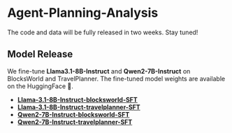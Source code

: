 # Agent-Planning-Analysis

The code and data will be fully released in two weeks. Stay tuned!



## Model Release

We fine-tune **Llama3.1-8B-Instruct** and **Qwen2-7B-Instruct** on BlocksWorld and TravelPlanner. The fine-tuned model weights are available on the HuggingFace 🤗.

- **[Llama-3.1-8B-Instruct-blocksworld-SFT](https://huggingface.co/hsaest/Llama-3.1-8B-Instruct-blocksworld-SFT)**
- **[Llama-3.1-8B-Instruct-travelplanner-SFT](https://huggingface.co/hsaest/Llama-3.1-8B-Instruct-travelplanner-SFT)**
- **[Qwen2-7B-Instruct-blocksworld-SFT]([Qwen2-7B-Instruct-blocksworld-SFT](https://huggingface.co/hsaest/Qwen2-7B-Instruct-blocksworld-SFT))**
- **[Qwen2-7B-Instruct-travelplanner-SFT]([Qwen2-7B-Instruct-blocksworld-SFT](https://huggingface.co/hsaest/Qwen2-7B-Instruct-travelplanner-SFT))**
